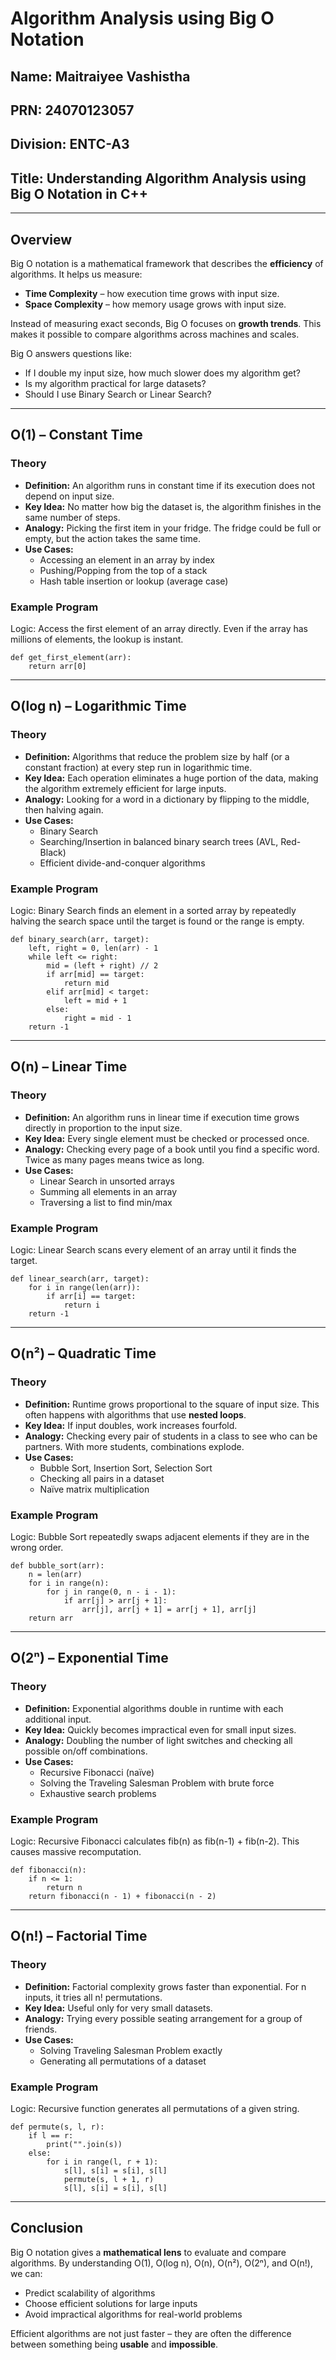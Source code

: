 # Algorithm Analysis using Big O Notation
## Name: Maitraiyee Vashistha
## PRN: 24070123057
## Division: ENTC-A3
## Title: Understanding Algorithm Analysis using Big O Notation in C++
-----
## Overview
Big O notation is a mathematical framework that describes the **efficiency** of algorithms. It helps us measure:
- **Time Complexity** – how execution time grows with input size.
- **Space Complexity** – how memory usage grows with input size.

Instead of measuring exact seconds, Big O focuses on **growth trends**. This makes it possible to compare algorithms across machines and scales.

Big O answers questions like:
- If I double my input size, how much slower does my algorithm get?
- Is my algorithm practical for large datasets?
- Should I use Binary Search or Linear Search?

---

## O(1) – Constant Time

### Theory
- **Definition:** An algorithm runs in constant time if its execution does not depend on input size.
- **Key Idea:** No matter how big the dataset is, the algorithm finishes in the same number of steps.
- **Analogy:** Picking the first item in your fridge. The fridge could be full or empty, but the action takes the same time.
- **Use Cases:**
  - Accessing an element in an array by index
  - Pushing/Popping from the top of a stack
  - Hash table insertion or lookup (average case)

### Example Program
Logic: Access the first element of an array directly. Even if the array has millions of elements, the lookup is instant.

```
def get_first_element(arr):
    return arr[0]
```
---

## O(log n) – Logarithmic Time

### Theory
- **Definition:** Algorithms that reduce the problem size by half (or a constant fraction) at every step run in logarithmic time.
- **Key Idea:** Each operation eliminates a huge portion of the data, making the algorithm extremely efficient for large inputs.
- **Analogy:** Looking for a word in a dictionary by flipping to the middle, then halving again.
- **Use Cases:**
  - Binary Search
  - Searching/Insertion in balanced binary search trees (AVL, Red-Black)
  - Efficient divide-and-conquer algorithms

### Example Program
Logic: Binary Search finds an element in a sorted array by repeatedly halving the search space until the target is found or the range is empty.
```
def binary_search(arr, target):
    left, right = 0, len(arr) - 1
    while left <= right:
        mid = (left + right) // 2
        if arr[mid] == target:
            return mid
        elif arr[mid] < target:
            left = mid + 1
        else:
            right = mid - 1
    return -1
```
---

## O(n) – Linear Time

### Theory
- **Definition:** An algorithm runs in linear time if execution time grows directly in proportion to the input size.
- **Key Idea:** Every single element must be checked or processed once.
- **Analogy:** Checking every page of a book until you find a specific word. Twice as many pages means twice as long.
- **Use Cases:**
  - Linear Search in unsorted arrays
  - Summing all elements in an array
  - Traversing a list to find min/max

### Example Program
Logic: Linear Search scans every element of an array until it finds the target.
```
def linear_search(arr, target):
    for i in range(len(arr)):
        if arr[i] == target:
            return i
    return -1
```
---

## O(n²) – Quadratic Time

### Theory
- **Definition:** Runtime grows proportional to the square of input size. This often happens with algorithms that use **nested loops**.
- **Key Idea:** If input doubles, work increases fourfold.
- **Analogy:** Checking every pair of students in a class to see who can be partners. With more students, combinations explode.
- **Use Cases:**
  - Bubble Sort, Insertion Sort, Selection Sort
  - Checking all pairs in a dataset
  - Naïve matrix multiplication

### Example Program
Logic: Bubble Sort repeatedly swaps adjacent elements if they are in the wrong order.
```
def bubble_sort(arr):
    n = len(arr)
    for i in range(n):
        for j in range(0, n - i - 1):
            if arr[j] > arr[j + 1]:
                arr[j], arr[j + 1] = arr[j + 1], arr[j]
    return arr
```
---

## O(2ⁿ) – Exponential Time

### Theory
- **Definition:** Exponential algorithms double in runtime with each additional input.
- **Key Idea:** Quickly becomes impractical even for small input sizes.
- **Analogy:** Doubling the number of light switches and checking all possible on/off combinations.
- **Use Cases:**
  - Recursive Fibonacci (naïve)
  - Solving the Traveling Salesman Problem with brute force
  - Exhaustive search problems

### Example Program
Logic: Recursive Fibonacci calculates fib(n) as fib(n-1) + fib(n-2). This causes massive recomputation.
```
def fibonacci(n):
    if n <= 1:
        return n
    return fibonacci(n - 1) + fibonacci(n - 2)
```
---

## O(n!) – Factorial Time

### Theory
- **Definition:** Factorial complexity grows faster than exponential. For n inputs, it tries all n! permutations.
- **Key Idea:** Useful only for very small datasets.
- **Analogy:** Trying every possible seating arrangement for a group of friends.
- **Use Cases:**
  - Solving Traveling Salesman Problem exactly
  - Generating all permutations of a dataset

### Example Program
Logic: Recursive function generates all permutations of a given string.
```
def permute(s, l, r):
    if l == r:
        print("".join(s))
    else:
        for i in range(l, r + 1):
            s[l], s[i] = s[i], s[l]
            permute(s, l + 1, r)
            s[l], s[i] = s[i], s[l]
```
---

## Conclusion

Big O notation gives a **mathematical lens** to evaluate and compare algorithms. By understanding O(1), O(log n), O(n), O(n²), O(2ⁿ), and O(n!), we can:
- Predict scalability of algorithms
- Choose efficient solutions for large inputs
- Avoid impractical algorithms for real-world problems

Efficient algorithms are not just faster – they are often the difference between something being **usable** and **impossible**.
